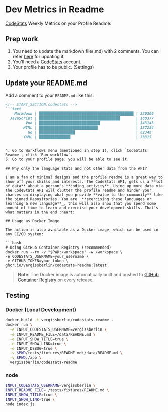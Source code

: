 # Dev Metrics in Readme

[CodeStats](https://codestats.net/) Weekly Metrics on your Profile Readme:

## Prep work

1. You need to update the markdown file(.md) with 2 comments. You can refer [here](#update-your-readme) for updating it.
2. You'll need a [CodeStats](https://codestats.net/) account.
3. Your profile has to be public. (Settings)

## Update your README.md

Add a comment to your `README.md` like this:

```md
<!-- START_SECTION:codestats -->
```text
    Markdown | ██████████████████████████████████████████ | 220306
  JavaScript | ████████████████████████████████████       | 188377
         Vue | ███████████████████████████                | 143143
        HTML | ██████████████████████████                 | 137284
          Go | ████████████████                           | 82348
        YAML | ██████████████                             | 73315
```
<!-- END_SECTION:codestats -->
   ```

4. Go to Workflows menu (mentioned in step 1), click `CodeStats Readme`, click `Run workflow`.
5. Go to your profile page. you will be able to see it.

## Why only the language stats and not other data from the API?

I am a fan of minimal designs and the profile readme is a great way to show off your skills and interests. The CodeStats API, gets us a **lot of data** about a person's **coding activity**. Using up more data via the CodeStats API will clutter the profile readme and hinder your chances on displaying what you provide **value to the community** like the pinned Repositories. You are _**exercising these languages or learning a new language**_, this will also show that you spend some amount of time to learn and exercise your development skills. That's what matters in the end :heart:

## Usage as Docker Image

The action is also available as a Docker image, which can be used in any CI/CD system:

```bash
# Using GitHub Container Registry (recommended)
docker run --rm -v "$PWD:/workspace" -w /workspace \
  -e CODESTATS_USERNAME=your_username \
  -e GITHUB_TOKEN=your_token \
  ghcr.io/vergissberlin/codestats-readme:latest
```

> **Note**: The Docker image is automatically built and pushed to [GitHub Container Registry](https://github.com/vergissberlin/codestats-readme/pkgs/container/codestats-readme) on every release.

## Testing

### Docker (Local Development)

```bash
docker build -t vergissberlin/codestats-readme .
docker run \
  -e INPUT_CODESTATS_USERNAME=vergissberlin \
  -e INPUT_README_FILE=/data/README.md \
  -e INPUT_SHOW_TITLE=true \
  -e INPUT_SHOW_LINK=true \
  -e INPUT_DEBUG=true \
  -v $PWD/tests/fixtures/README.md:/data/README.md \
  -v $PWD:/app \
  vergissberlin/codestats-readme
```

### node

```bash
INPUT_CODESTATS_USERNAME=vergissberlin \
INPUT_README_FILE=./tests/fixtures/README.md \
INPUT_SHOW_TITLE=true \
INPUT_SHOW_LINK=true \
node index.js
```
